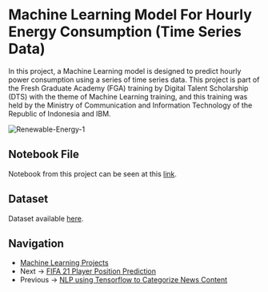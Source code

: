 # Machine Learning Model For Hourly Energy Consumption (Time Series Data)
In this project, a Machine Learning model is designed to predict hourly power consumption using a series of time series data. This project is part of the Fresh Graduate Academy (FGA) training by Digital Talent Scholarship (DTS) with the theme of Machine Learning training, and this training was held by the Ministry of Communication and Information Technology of the Republic of Indonesia and IBM.

![Renewable-Energy-1](https://user-images.githubusercontent.com/42953630/136904626-f9be939f-72e6-4736-b18a-b7f5f1597ff5.jpeg)


## Notebook File
Notebook from this project can be seen at this [link]().

## Dataset
Dataset available [here](https://github.com/madityarafip/My-Machine-Learning/blob/main/Dataset/DOM_hourly.csv?raw=true).

## Navigation
+ [Machine Learning Projects](https://github.com/madityarafip/My-Machine-Learning/tree/main/ML-Projects) 
+ Next -> [FIFA 21 Player Position Prediction]()
+ Previous -> [NLP using Tensorflow to Categorize News Content](https://github.com/madityarafip/My-Machine-Learning/blob/main/ML-Projects/NLP-NewsContent/README.md)
